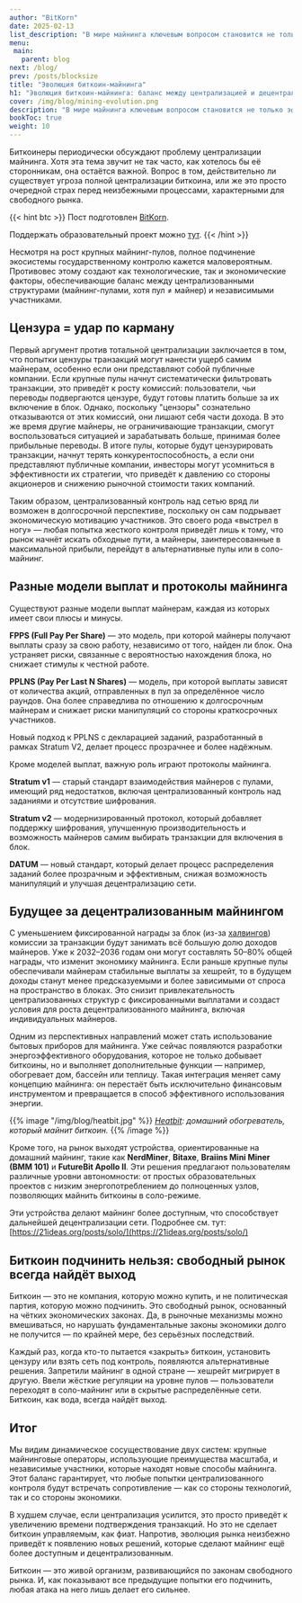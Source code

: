 ```yaml
---
author: "BitKorn"
date: 2025-02-13
list_description: "В мире майнинга ключевым вопросом становится не только эффективность, но и децентрализация процессов. Этому и посвящён сегодняшний пост."
menu:
 main:
   parent: blog
next: /blog/
prev: /posts/blocksize
title: "Эволюция биткоин-майнинга"
h1: "Эволюция биткоин-майнинга: баланс между централизацией и децентрализацией"
cover: /img/blog/mining-evolution.png
description: "В мире майнинга ключевым вопросом становится не только эффективность, но и децентрализация процессов. Этому и посвящён сегодняшний пост."
bookToc: true
weight: 10
---
```


Биткоинеры периодически обсуждают проблему централизации майнинга. Хотя эта тема звучит не так часто, как хотелось бы её сторонникам, она остаётся важной. Вопрос в том, действительно ли существует угроза полной централизации биткоина, или же это просто очередной страх перед неизбежными процессами, характерными для свободного рынка.

{{< hint btc >}}
Пост подготовлен [BitKorn](https://t.me/BitKornRUS). 

Поддержать образовательный проект можно [тут](https://bitkorn.21ideas.org).
{{< /hint >}}

Несмотря на рост крупных майнинг-пулов, полное подчинение экосистемы государственному контролю кажется маловероятным. Противовес этому создают как технологические, так и экономические факторы, обеспечивающие баланс между централизованными структурами (майнинг-пулами, хотя пул ≠ майнер) и независимыми участниками.

## Цензура = удар по карману

Первый аргумент против тотальной централизации заключается в том, что попытки цензуры транзакций могут нанести ущерб самим майнерам, особенно если они представляют собой публичные компании. Если крупные пулы начнут систематически фильтровать транзакции, это приведёт к росту комиссий: пользователи, чьи переводы подвергаются цензуре, будут готовы платить больше за их включение в блок. Однако, поскольку "цензоры" сознательно отказываются от этих комиссий, они лишают себя части дохода. В это же время другие майнеры, не ограничивающие транзакции, смогут воспользоваться ситуацией и зарабатывать больше, принимая более прибыльные переводы. В итоге пулы, которые будут цензурировать транзакции, начнут терять конкурентоспособность, а если они представляют публичные компании, инвесторы могут усомниться в эффективности их стратегии, что приведёт к давлению со стороны акционеров и снижению рыночной стоимости таких компаний.

Таким образом, централизованный контроль над сетью вряд ли возможен в долгосрочной перспективе, поскольку он сам подрывает экономическую мотивацию участников. Это своего рода «выстрел в ногу» — любая попытка жесткого контроля приведёт лишь к тому, что рынок начнёт искать обходные пути, а майнеры, заинтересованные в максимальной прибыли, перейдут в альтернативные пулы или в соло-майнинг.

## Разные модели выплат и протоколы майнинга

Существуют разные модели выплат майнерам, каждая из которых имеет свои плюсы и минусы.

**FPPS (Full Pay Per Share)** — это модель, при которой майнеры получают выплаты сразу за свою работу, независимо от того, найден ли блок. Она устраняет риски, связанные с вероятностью нахождения блока, но снижает стимулы к честной работе.

**PPLNS (Pay Per Last N Shares)** — модель, при которой выплаты зависят от количества акций, отправленных в пул за определённое число раундов. Она более справедлива по отношению к долгосрочным майнерам и снижает риски манипуляций со стороны краткосрочных участников.

Новый подход к PPLNS с декларацией заданий, разработанный в рамках Stratum V2, делает процесс прозрачнее и более надёжным.

Кроме моделей выплат, важную роль играют протоколы майнинга.

**Stratum v1** — старый стандарт взаимодействия майнеров с пулами, имеющий ряд недостатков, включая централизованный контроль над заданиями и отсутствие шифрования.

**Stratum v2** — модернизированный протокол, который добавляет поддержку шифрования, улучшенную производительность и возможность майнеров самим выбирать транзакции для включения в блок.

**DATUM** — новый стандарт, который делает процесс распределения заданий более прозрачным и эффективным, снижая возможность манипуляций и улучшая децентрализацию сети.

## Будущее за децентрализованным майнингом

С уменьшением фиксированной награды за блок (из-за [халвингов](/halving)) комиссии за транзакции будут занимать всё большую долю доходов майнеров. Уже к 2032–2036 годам они могут составлять 50–80% общей награды, что изменит экономику майнинга. Если раньше крупные пулы обеспечивали майнерам стабильные выплаты за хешрейт, то в будущем доходы станут менее предсказуемыми и более зависимыми от спроса на пространство в блоках. Это снизит привлекательность централизованных структур с фиксированными выплатами и создаст условия для роста децентрализованного майнинга, включая индивидуальных майнеров.

Одним из перспективных направлений может стать использование бытовых приборов для майнинга. Уже сейчас появляются разработки энергоэффективного оборудования, которое не только добывает биткоины, но и выполняет дополнительные функции — например, обогревает дом, бассейн или теплицу. Такая интеграция меняет саму концепцию майнинга: он перестаёт быть исключительно финансовым инструментом и превращается в способ эффективного использования энергии.

{{% image "/img/blog/heatbit.jpg" %}}
_[Heatbit](https://heatbit.com): домашний обогреватель, который майнит биткоин._
{{% /image %}}

Кроме того, на рынок выходят устройства, ориентированные на домашний майнинг, такие как **NerdMiner**, **Bitaxe**, **Braiins Mini Miner (BMM 101)** и **FutureBit Apollo II**. Эти решения предлагают пользователям различные уровни автономности: от простых образовательных проектов с низким энергопотреблением до полноценных узлов, позволяющих майнить биткоины в соло-режиме.

Эти устройства делают майнинг более доступным, что способствует дальнейшей децентрализации сети. Подробнее см. тут: [https://21ideas.org/posts/solo/](https://21ideas.org/posts/solo/)

## Биткоин подчинить нельзя: свободный рынок всегда найдёт выход

Биткоин — это не компания, которую можно купить, и не политическая партия, которую можно подчинить. Это свободный рынок, основанный на чётких экономических законах. Да, в рыночные механизмы можно вмешиваться, но нарушать фундаментальные законы экономики долго не получится — по крайней мере, без серьёзных последствий.

Каждый раз, когда кто-то пытается «закрыть» биткоин, установить цензуру или взять сеть под контроль, появляются альтернативные решения. Запретили майнинг в одной стране — хешрейт мигрирует в другую. Ввели жёсткие регуляции на уровне пулов — пользователи переходят в соло-майнинг или в скрытые распределённые сети. Биткоин, как вода, всегда найдёт выход.

## Итог

Мы видим динамическое сосуществование двух систем: крупные майнинговые операторы, использующие преимущества масштаба, и независимые участники, которые находят новые способы майнинга. Этот баланс гарантирует, что любые попытки централизованного контроля будут встречать сопротивление — как со стороны технологий, так и со стороны экономики.

В худшем случае, если централизация усилится, это просто приведёт к увеличению времени подтверждения транзакций. Но это не сделает биткоин управляемым, как фиат. Напротив, эволюция рынка неизбежно приведёт к появлению новых решений, которые сделают майнинг ещё более доступным и децентрализованным.

Биткоин — это живой организм, развивающийся по законам свободного рынка. И, как показывают все предыдущие попытки его подчинить, любая атака на него лишь делает его сильнее.